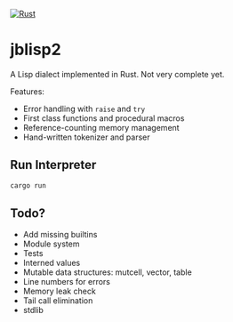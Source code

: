 [![Rust](https://github.com/jbchouinard/jblisp2/actions/workflows/rust.yml/badge.svg)](https://github.com/jbchouinard/jblisp2/actions/workflows/rust.yml)
# jblisp2

A Lisp dialect implemented in Rust. Not very complete yet.

Features:
- Error handling with `raise` and `try`
- First class functions and procedural macros
- Reference-counting memory management
- Hand-written tokenizer and parser

## Run Interpreter

```bash
cargo run
```

## Todo?
- Add missing builtins
- Module system
- Tests
- Interned values
- Mutable data structures: mutcell, vector, table
- Line numbers for errors
- Memory leak check
- Tail call elimination
- stdlib
